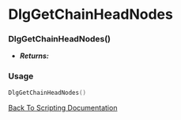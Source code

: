 # DlgGetChainHeadNodes

### DlgGetChainHeadNodes()
- ***Returns:*** 

### Usage

```Lua
DlgGetChainHeadNodes()
```


[Back To Scripting Documentation](../README.md)
